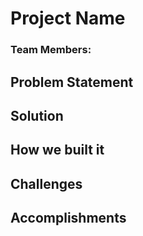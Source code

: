 # Project Name
### Team Members:

## Problem Statement
<!-- What problem are you trying to solve? -->


## Solution
<!-- What did you come up with? -->


## How we built it
<!-- What tools and/or techstack did you use? -->


## Challenges
<!-- What kind of issues did you run into? -->


## Accomplishments
<!-- What is your team most proud of? -->
